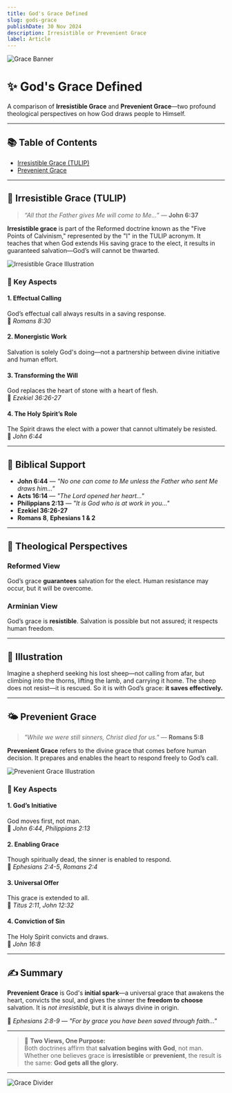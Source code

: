 ```yaml
---
title: God's Grace Defined
slug: gods-grace
publishDate: 30 Nov 2024
description: Irresistible or Prevenient Grace
label: Article
---
```


![Grace Banner](https://your-site.com/images/grace-banner.jpg)

# ✨ God's Grace Defined

A comparison of **Irresistible Grace** and **Prevenient Grace**—two profound theological perspectives on how God draws people to Himself.

---

## 📚 Table of Contents

- [Irresistible Grace (TULIP)](#irresistible-grace-tulip)
- [Prevenient Grace](#prevenient-grace)

---

## 🌿 Irresistible Grace (TULIP)

> _“All that the Father gives Me will come to Me…”_ — **John 6:37**

**Irresistible grace** is part of the Reformed doctrine known as the "Five Points of Calvinism," represented by the "I" in the TULIP acronym. It teaches that when God extends His saving grace to the elect, it results in guaranteed salvation—God’s will cannot be thwarted.

![Irresistible Grace Illustration](https://your-site.com/images/irresistible-grace.jpg)

### 🔑 Key Aspects

#### 1. **Effectual Calling**
God’s effectual call always results in a saving response.  
📖 _Romans 8:30_

#### 2. **Monergistic Work**
Salvation is solely God's doing—not a partnership between divine initiative and human effort.

#### 3. **Transforming the Will**
God replaces the heart of stone with a heart of flesh.  
📖 _Ezekiel 36:26-27_

#### 4. **The Holy Spirit’s Role**
The Spirit draws the elect with a power that cannot ultimately be resisted.  
📖 _John 6:44_

---

## 📖 Biblical Support

- **John 6:44** — _"No one can come to Me unless the Father who sent Me draws him..."_
- **Acts 16:14** — _"The Lord opened her heart..."_
- **Philippians 2:13** — _"It is God who is at work in you..."_
- **Ezekiel 36:26-27**  
- **Romans 8**, **Ephesians 1 & 2**

---

## 🧠 Theological Perspectives

### Reformed View
God’s grace **guarantees** salvation for the elect. Human resistance may occur, but it will be overcome.

### Arminian View
God’s grace is **resistible**. Salvation is possible but not assured; it respects human freedom.

---

## 🐑 Illustration

Imagine a shepherd seeking his lost sheep—not calling from afar, but climbing into the thorns, lifting the lamb, and carrying it home. The sheep does not resist—it is rescued. So it is with God’s grace: **it saves effectively.**

---

## 🌤️ Prevenient Grace

> _"While we were still sinners, Christ died for us."_ — **Romans 5:8**

**Prevenient Grace** refers to the divine grace that comes before human decision. It prepares and enables the heart to respond freely to God’s call.

![Prevenient Grace Illustration](https://your-site.com/images/prevenient-grace.jpg)

### 🔑 Key Aspects

#### 1. **God’s Initiative**
God moves first, not man.  
📖 _John 6:44_, _Philippians 2:13_

#### 2. **Enabling Grace**
Though spiritually dead, the sinner is enabled to respond.  
📖 _Ephesians 2:4-5_, _Romans 2:4_

#### 3. **Universal Offer**
This grace is extended to all.  
📖 _Titus 2:11_, _John 12:32_

#### 4. **Conviction of Sin**
The Holy Spirit convicts and draws.  
📖 _John 16:8_

---

## ✍️ Summary

**Prevenient Grace** is God's **initial spark**—a universal grace that awakens the heart, convicts the soul, and gives the sinner the **freedom to choose** salvation. It is _not irresistible_, but it is always divine in origin.

📖 _Ephesians 2:8-9_ — _"For by grace you have been saved through faith..."_

---

> 🧭 **Two Views, One Purpose:**  
> Both doctrines affirm that **salvation begins with God**, not man. Whether one believes grace is **irresistible** or **prevenient**, the result is the same: **God gets all the glory.**

---

![Grace Divider](https://your-site.com/images/grace-divider.png)
